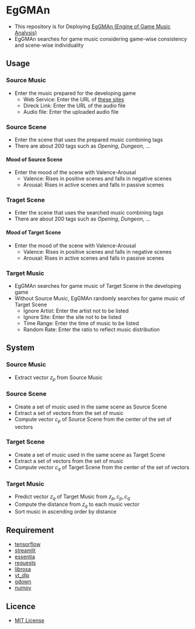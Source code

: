 # EgGMAn
- This repository is for Deploying [EgGMAn (Engine of Game Music Analysis)](https://eggman.streamlit.app)
- EgGMAn searches for game music considering game-wise consistency and scene-wise individuality

## Usage
### Source Music
- Enter the music prepared for the developing game
  - Web Service: Enter the URL of [these sites](https://github.com/yt-dlp/yt-dlp/blob/master/supportedsites.md)
  - Direck Link: Enter the URL of the audio file
  - Audio file: Enter the uploaded audio file

### Source Scene
- Enter the scene that uses the prepared music combining tags
- There are about 200 tags such as _Opening_, _Dungeon_, ...

#### Mood of Source Scene
- Enter the mood of the scene with Valence-Arousal
  - Valence: Rises in positive scenes and falls in negative scenes
  - Arousal: Rises in active scenes and falls in passive scenes

### Traget Scene
- Enter the scene that uses the searched music combining tags
- There are about 200 tags such as _Opening_, _Dungeon_, ...

#### Mood of Target Scene
- Enter the mood of the scene with Valence-Arousal
  - Valence: Rises in positive scenes and falls in negative scenes
  - Arousal: Rises in active scenes and falls in passive scenes

### Target Music
- EgGMAn searches for game music of Target Scene in the developing game
- Without Source Music, EgGMAn randomly searches for game music of Target Scene
  - Ignore Artist: Enter the artist not to be listed
  - Ignore Site: Enter the site not to be listed
  - Time Range: Enter the time of music to be listed
  - Random Rate: Enter the ratio to reflect music distribution

## System
### Source Music
- Extract vector $z_p$ from Source Music

### Source Scene
- Create a set of music used in the same scene as Source Scene
- Extract a set of vectors from the set of music
- Compute vector $c_p$ of Source Scene from the center of the set of vectors

### Target Scene
- Create a set of music used in the same scene as Target Scene
- Extract a set of vectors from the set of music
- Compute vector $c_q$ of Target Scene from the center of the set of vectors

### Target Music
- Predict vector $z_q$ of Target Music from $z_p, c_p, c_q$ 
- Compute the distance from $z_q$ to each music vector
- Sort music in ascending order by distance

## Requirement
- [tensorflow](https://www.tensorflow.org)
- [streamlit](https://streamlit.io)
- [essentia](https://essentia.upf.edu)
- [requests](https://requests.readthedocs.io)
- [librosa](https://librosa.org)
- [yt_dlp](https://github.com/yt-dlp/yt-dlp)
- [gdown](https://github.com/wkentaro/gdown)
- [numpy](https://numpy.org)

## Licence
- [MIT License](https://en.wikipedia.org/wiki/MIT_License)
